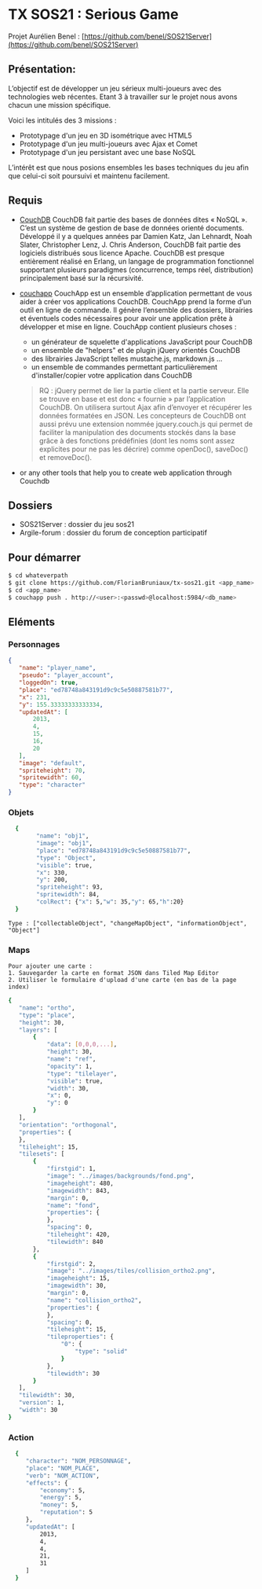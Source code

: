 TX SOS21 : Serious Game
=================

Projet Aurélien Benel : [https://github.com/benel/SOS21Server](https://github.com/benel/SOS21Server)


## Présentation:
L’objectif est de développer un jeu sérieux multi-joueurs avec des technologies web récentes. 
Etant 3 à travailler sur le projet nous avons chacun une mission spécifique. 

Voici les intitulés des 3 missions :
- Prototypage d'un jeu en 3D isométrique avec HTML5
- Prototypage d'un jeu multi-joueurs avec Ajax et Comet
- Prototypage d'un jeu persistant avec une base NoSQL

L’intérêt est que nous posions ensembles les bases techniques du jeu afin que celui-ci soit poursuivi et maintenu facilement.

## Requis
- [CouchDB](http://couchdb.apache.org)
CouchDB fait partie des bases de données dites « NoSQL ». C’est un système de gestion de base de données orienté documents. Développé il y a quelques années par Damien Katz, Jan Lehnardt, Noah Slater, Christopher Lenz, J. Chris Anderson, CouchDB fait partie des logiciels distribués sous licence Apache. 
CouchDB est presque entièrement réalisé en Erlang, un langage de programmation fonctionnel supportant plusieurs paradigmes (concurrence, temps réel, distribution) principalement basé sur la récursivité.

- [couchapp](https://github.com/couchapp/couchapp)
CouchApp est un ensemble d’application permettant de vous aider à créer vos applications CouchDB. CouchApp prend la forme d’un outil en ligne de commande. Il génère l’ensemble des dossiers, librairies et éventuels codes nécessaires pour avoir une application prête à développer et mise en ligne.
CouchApp contient plusieurs choses :
	- un générateur de squelette d'applications JavaScript pour CouchDB
	- un ensemble de "helpers" et de plugin jQuery orientés CouchDB
	- des librairies JavaScript telles mustache.js, markdown.js ...
	- un ensemble de commandes permettant particulièrement d'installer/copier votre application dans CouchDB
	
	>RQ : jQuery permet de lier la partie client et la partie serveur. Elle se trouve en base et est donc « fournie » par l’application CouchDB. On utilisera surtout Ajax afin d’envoyer et récupérer les données formatées en JSON. Les concepteurs de CouchDB ont aussi prévu une extension nommée jquery.couch.js qui permet de faciliter la manipulation des documents stockés dans la base grâce à des fonctions prédéfinies (dont les noms sont assez explicites pour ne pas les décrire) comme openDoc(), saveDoc() et removeDoc(). 



- or any other tools that help you to create web application through Couchdb

## Dossiers 
- SOS21Server : dossier du jeu sos21
- Argile-forum : dossier du forum de conception participatif

## Pour démarrer

```bash
$ cd whateverpath
$ git clone https://github.com/FlorianBruniaux/tx-sos21.git <app_name>
$ cd <app_name>
$ couchapp push . http://<user>:<passwd>@localhost:5984/<db_name>
```

## Eléments 

### Personnages
```json
{
   "name": "player_name",
   "pseudo": "player_account",
   "loggedOn": true,
   "place": "ed78748a843191d9c9c5e50887581b77",
   "x": 231,
   "y": 155.33333333333334,
   "updatedAt": [
       2013,
       4,
       15,
       16,
       20
   ],
   "image": "default",
   "spriteheight": 70,
   "spritewidth": 60,
   "type": "character"
}
```

### Objets
```bash
  {
		"name": "obj1",
		"image": "obj1",
		"place": "ed78748a843191d9c9c5e50887581b77",
		"type": "Object",
		"visible": true,
		"x": 330,
		"y": 200,
		"spriteheight": 93,
		"spritewidth": 84,
		"colRect": {"x": 5,"w": 35,"y": 65,"h":20}
  }
```

    Type : ["collectableObject", "changeMapObject", "informationObject", "Object"]
    
### Maps
    Pour ajouter une carte :
    1. Sauvegarder la carte en format JSON dans Tiled Map Editor
    2. Utiliser le formulaire d'upload d'une carte (en bas de la page index)
```bash
{
   "name": "ortho",
   "type": "place",
   "height": 30,
   "layers": [
       {
           "data": [0,0,0,...],
           "height": 30,
           "name": "ref",
           "opacity": 1,
           "type": "tilelayer",
           "visible": true,
           "width": 30,
           "x": 0,
           "y": 0
       }
   ],
   "orientation": "orthogonal",
   "properties": {
   },
   "tileheight": 15,
   "tilesets": [
       {
           "firstgid": 1,
           "image": "../images/backgrounds/fond.png",
           "imageheight": 480,
           "imagewidth": 843,
           "margin": 0,
           "name": "fond",
           "properties": {
           },
           "spacing": 0,
           "tileheight": 420,
           "tilewidth": 840
       },
       {
           "firstgid": 2,
           "image": "../images/tiles/collision_ortho2.png",
           "imageheight": 15,
           "imagewidth": 30,
           "margin": 0,
           "name": "collision_ortho2",
           "properties": {
           },
           "spacing": 0,
           "tileheight": 15,
           "tileproperties": {
               "0": {
                   "type": "solid"
               }
           },
           "tilewidth": 30
       }
   ],
   "tilewidth": 30,
   "version": 1,
   "width": 30
}

```

### Action
```bash
  {
     "character": "NOM_PERSONNAGE",
     "place": "NOM_PLACE",
     "verb": "NOM_ACTION",
     "effects": {
         "economy": 5,
         "energy": 5,
         "money": 5,
         "reputation": 5
     },
     "updatedAt": [
         2013,
         4,
         4,
         21,
         31
     ]
  }
```
